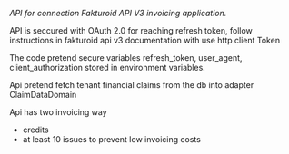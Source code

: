 *API for connection Fakturoid API V3 invoicing application.*

API is seccured with OAuth 2.0 
for reaching refresh token, follow instructions in fakturoid api v3 documentation with use http client Token

The code pretend secure variables refresh_token, user_agent, client_authorization stored in environment variables.

Api pretend fetch tenant financial claims from the db into adapter ClaimDataDomain

Api has two invoicing way 
  - credits
  - at least 10 issues to prevent low invoicing costs
 
